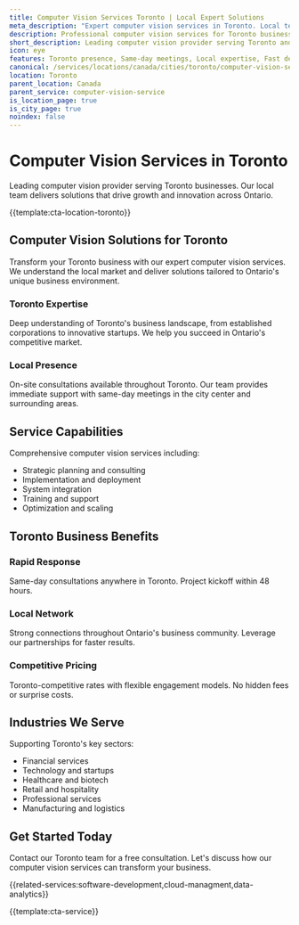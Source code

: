 ```yaml
---
title: Computer Vision Services Toronto | Local Expert Solutions
meta_description: "Expert computer vision services in Toronto. Local team, same-day consultations, proven results. Transform your business today."
description: Professional computer vision services for Toronto businesses
short_description: Leading computer vision provider serving Toronto and Ontario.
icon: eye
features: Toronto presence, Same-day meetings, Local expertise, Fast deployment, Competitive rates, Proven track record
canonical: /services/locations/canada/cities/toronto/computer-vision-service-toronto.html
location: Toronto
parent_location: Canada
parent_service: computer-vision-service
is_location_page: true
is_city_page: true
noindex: false
---
```


# Computer Vision Services in Toronto

Leading computer vision provider serving Toronto businesses. Our local team delivers solutions that drive growth and innovation across Ontario.

{{template:cta-location-toronto}}

## Computer Vision Solutions for Toronto

Transform your Toronto business with our expert computer vision services. We understand the local market and deliver solutions tailored to Ontario's unique business environment.

### Toronto Expertise

Deep understanding of Toronto's business landscape, from established corporations to innovative startups. We help you succeed in Ontario's competitive market.

### Local Presence

On-site consultations available throughout Toronto. Our team provides immediate support with same-day meetings in the city center and surrounding areas.

## Service Capabilities

Comprehensive computer vision services including:
- Strategic planning and consulting
- Implementation and deployment
- System integration
- Training and support
- Optimization and scaling

## Toronto Business Benefits

### Rapid Response
Same-day consultations anywhere in Toronto. Project kickoff within 48 hours.

### Local Network
Strong connections throughout Ontario's business community. Leverage our partnerships for faster results.

### Competitive Pricing
Toronto-competitive rates with flexible engagement models. No hidden fees or surprise costs.

## Industries We Serve

Supporting Toronto's key sectors:
- Financial services
- Technology and startups
- Healthcare and biotech
- Retail and hospitality
- Professional services
- Manufacturing and logistics

## Get Started Today

Contact our Toronto team for a free consultation. Let's discuss how our computer vision services can transform your business.

{{related-services:software-development,cloud-managment,data-analytics}}

{{template:cta-service}}
